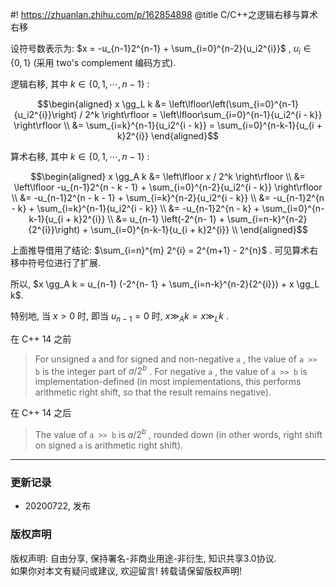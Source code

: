 #! https://zhuanlan.zhihu.com/p/162854898
@title  C/C++之逻辑右移与算术右移


设符号数表示为:  $x = -u_{n-1}2^{n-1} + \sum_{i=0}^{n-2}{u_i2^{i}}$  ,  $u_i \in \{0, 1\}$  (采用 two's complement 编码方式).

逻辑右移, 其中  $k \in \{0, 1, \cdots, n-1\}$  :

$$\begin{aligned}
x \gg_L k 
&= \left\lfloor\left(\sum_{i=0}^{n-1}{u_i2^{i}}\right) / 2^k \right\rfloor 
= \left\lfloor\sum_{i=0}^{n-1}{u_i2^{i - k}} \right\rfloor \\
&= \sum_{i=k}^{n-1}{u_i2^{i - k}} 
= \sum_{i=0}^{n-k-1}{u_{i + k}2^{i}} 
\end{aligned}$$

算术右移, 其中  $k \in \{0, 1, \cdots, n-1\}$  :

$$\begin{aligned} 
x \gg_A k 
&= \left\lfloor x / 2^k \right\rfloor \\ 
&= \left\lfloor -u_{n-1}2^{n - k - 1} + \sum_{i=0}^{n-2}{u_i2^{i - k}} \right\rfloor \\
&= -u_{n-1}2^{n - k - 1} + \sum_{i=k}^{n-2}{u_i2^{i - k}} \\
&= -u_{n-1}2^{n - k} + \sum_{i=k}^{n-1}{u_i2^{i - k}} \\
&= -u_{n-1}2^{n - k} + \sum_{i=0}^{n-k-1}{u_{i + k}2^{i}} \\
&= u_{n-1} \left(-2^{n- 1} + \sum_{i=n-k}^{n-2}{2^{i}}\right) + \sum_{i=0}^{n-k-1}{u_{i + k}2^{i}} \\
\end{aligned}$$

上面推导借用了结论:  $\sum_{i=n}^{m} 2^{i} = 2^{m+1} - 2^{n}$ . 可见算术右移中符号位进行了扩展.

所以,  $x \gg_A k = u_{n-1} (-2^{n- 1} + \sum_{i=n-k}^{n-2}{2^{i}}) + x \gg_L k$.

特别地, 当  $x > 0$  时, 即当  $u_{n-1} = 0$  时,  $x \gg_A k = x \gg_L k$  .

在 C++ 14 之前

> For unsigned ` a ` and for signed and non-negative ` a ` , the value of ` a >> b ` is the integer part of  $a / 2^b$  .  For negative ` a ` , the value of ` a >> b ` is implementation-defined (in most implementations, this performs arithmetic right shift, so that the result remains negative).

在 C++ 14 之后

> The value of ` a >> b ` is  $a / 2^b$  , rounded down (in other words, right shift on signed ` a ` is arithmetic right shift).

***

### **更新记录**
- 20200722, 发布
  
### **版权声明**
版权声明: 自由分享, 保持署名-非商业用途-非衍生, 知识共享3.0协议.  
如果你对本文有疑问或建议, 欢迎留言! 转载请保留版权声明!

